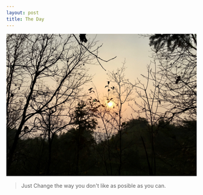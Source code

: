 ```yaml
---
layout: post
title: The Day
---
```



![dao cheng](/assets/images/IMG_2253.jpeg)

> Just Change the way you don't like as posible as you can.
